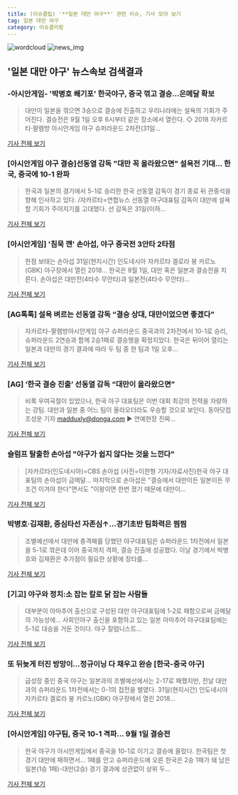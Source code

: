 ```yaml
---
title: (이슈클립) '**일본 대만 야구**' 관련 이슈, 기사 모아 보기
tag: 일본 대만 야구
category: 이슈클리핑
---
```

![wordcloud](https://s3.ap-northeast-2.amazonaws.com/lyrics101-wordcloud/2018-08-31-1535717876.png)
![news_img](https://user-images.githubusercontent.com/42597476/44507050-1206f400-a6e4-11e8-8d98-7ffbfebb353f.png)
## **'**일본 대만 야구**'** 뉴스속보 검색결과
### -아시안게임- '박병호 쐐기포' 한국야구, 중국 꺾고 결승…은메달 확보

>대만이 일본을 꺾으면 3승으로 결승에 진출하고 우리나라에는 설욕의 기회가 주어진다. 결승전은 9월 1일 오후 6시부터 같은 장소에서 열린다. ◇ 2018 자카르타·팔렘방 아시안게임 야구 슈퍼라운드 2차전(31일...

<a href="http://app.yonhapnews.co.kr/YNA/Basic/SNS/r.aspx?c=AKR20180831170900007&did=1195m" target="_blank">기사 전체 보기</a>

### [아시안게임 야구 결승]선동열 감독 "대만 꼭 올라왔으면" 설욕전 기대… 한국, 중국에 10-1 완파

>한국과 일본의 경기에서 5-1로 승리한 한국 선동열 감독이 경기 종료 뒤 관중석을 향해 인사하고 있다. /자카르타=연합뉴스 선동열 야구대표팀 감독이 대만에 설욕할 기회가 주어지기를 고대했다. 선 감독은 31일(이하...

<a href="http://www.kyeongin.com/main/view.php?key=20180831010010376" target="_blank">기사 전체 보기</a>

### [아시안게임] '침묵 깬' 손아섭, 야구 중국전 3안타 2타점

>한점 보태는 손아섭 31일(현지시간) 인도네시아 자카르타 겔로라 붕 카르노(GBK) 야구장에서 열린 2018... 한국은 9월 1일, 대만 혹은 일본과 결승전을 치른다. 손아섭은 대만전(4타수 무안타)과 일본전(4타수 무안타)...

<a href="http://app.yonhapnews.co.kr/YNA/Basic/SNS/r.aspx?c=AKR20180831170700007&did=1195m" target="_blank">기사 전체 보기</a>

### [AG톡톡] 설욕 벼르는 선동열 감독 “결승 상대, 대만이었으면 좋겠다”

>자카르타-팔렘방아시안게임 야구 슈퍼라운드 중국과의 2차전에서 10-1로 승리, 슈퍼라운드 2연승과 함께 2승1패로 결승행을 확정지었다. 한국은 뒤이어 열리는 일본과 대만의 경기 결과에 따라 두 팀 중 한 팀과 1일 오후...

<a href="http://sports.mk.co.kr/view.php?year=2018&no=550269" target="_blank">기사 전체 보기</a>

### [AG] ‘한국 결승 진출’ 선동열 감독 “대만이 올라왔으면”

>비록 우여곡절이 있었으나, 한국 야구 대표팀은 이번 대회 최강의 전력을 자랑하는 강팀. 대만과 일본 중 어느 팀이 올라오더라도 우승할 것으로 보인다. 동아닷컴 조성운 기자 madduxly@donga.com ▶ 연예현장 진짜...

<a href="http://sports.donga.com/3/all/20180831/91776363/1" target="_blank">기사 전체 보기</a>

### 슬럼프 탈출한 손아섭 "야구가 쉽지 않다는 것을 느낀다"

>[자카르타(인도네시아)=CBS 손아섭 (사진=이한형 기자/자료사진)한국 야구 대표팀의 손아섭이 금메달... 마지막으로 손아섭은 "결승에서 대만이든 일본이든 무조건 이겨야 한다"면서도 "이왕이면 한번 졌기 때문에 대만이...

<a href="http://www.nocutnews.co.kr/news/5025092" target="_blank">기사 전체 보기</a>

### 박병호·김재환, 중심타선 자존심↑…경기초반 팀화력은 찜찜

>조별예선에서 대만에 충격패를 당했던 야구대표팀은 슈퍼라운드 1차전에서 일본을 5-1로 꺾은데 이어 중국까지 격파, 결승 진출에 성공했다. 이날 경기에서 박병호와 김재환은 추가점이 필요한 상황에 장타를...

<a href="http://www.newsis.com/view/?id=NISX20180831_0000406373&cID=10502&pID=10500" target="_blank">기사 전체 보기</a>

### [기고] 야구와 정치:소 잡는 칼로 닭 잡는 사람들

>대부분이 아마추어 출신으로 구성된 대만 야구대표팀에 1-2로 패함으로써 금메달의 가능성에... 사회인야구 출신을 포함하고 있는 일본 아마추어 야구대표팀에는 5-1로 대승을 거둔 것이다. 야구 칼럼니스트...

<a href="http://www.ilyoseoul.co.kr/news/articleView.html?idxno=251063" target="_blank">기사 전체 보기</a>

### 또 뒤늦게 터진 방망이…정규이닝 다 채우고 완승 [한국-중국 야구]

>급성장 중인 중국 야구는 일본과의 조별예선에서는 2-17로 패했지만, 전날 대만과의 슈퍼라운드 1차전에서는 0-1의 접전을 벌였다. 31일(현지시간) 인도네시아 자카르타 겔로라 붕 카르노(GBK) 야구장에서 열린 2018...

<a href="http://sports.khan.co.kr/news/sk_index.html?art_id=201808312000003&sec_id=510101&pt=nv" target="_blank">기사 전체 보기</a>

### [아시안게임] 야구팀, 중국 10-1 격파… 9월 1일 결승전

>한국 야구가 아시안게임에서 중국을 10-1로 이기고 결승에 올랐다. 한국팀은 첫 경기 대만에 패하면서... 1패를 안고 슈퍼라운드에 오른 한국은 2승 1패가 돼 남은 일본(1승 1패)-대만(2승) 경기 결과에 상관없이 상위 두...

<a href="http://www.newscj.com/news/articleView.html?idxno=551071" target="_blank">기사 전체 보기</a>


